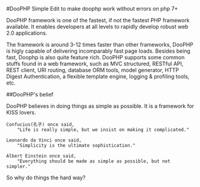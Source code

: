 #DooPHP
Simple Edit to make doophp work without errors on php 7+

DooPHP framework is one of the fastest, if not the fastest PHP framework available. It enables developers at all levels to rapidly develop robust web 2.0 applications.

The framework is around 3-12 times faster than other frameworks, DooPHP is higly capable of delivering incomparably fast page loads. Besides being fast, Doophp is also quite feature rich. DooPHP supports some common stuffs found in a web framework, such as MVC structured, RESTful API, REST client, URI routing, database ORM tools, model generator, HTTP Digest Authentication, a flexible template engine, logging & profiling tools, etc.


##DooPHP's belief

DooPHP believes in doing things as simple as possible. It is a framework for KISS lovers.

    Confucius(孔子) once said,
        "Life is really simple, but we insist on making it complicated."

    Leonardo da Vinci once said,
        "Simplicity is the ultimate sophistication."

    Albert Einstein once said,
        "Everything should be made as simple as possible, but not simpler."

		
So why do things the hard way?
